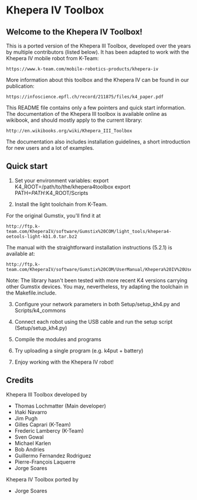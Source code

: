 # Khepera IV Toolbox

## Welcome to the Khepera IV Toolbox!

This is a ported version of the Khepera III Toolbox, developed over the years by multiple contributors (listed below). It has been adapted to work with the Khepera IV mobile robot from K-Team:

	https://www.k-team.com/mobile-robotics-products/khepera-iv

More information about this toolbox and the Khepera IV can be found in our publication:

	https://infoscience.epfl.ch/record/211875/files/k4_paper.pdf	

This README file contains only a few pointers and quick start information. The documentation of the Khepera III toolbox is available online as wikibook, and should mostly apply to the current library:

	http://en.wikibooks.org/wiki/Khepera_III_Toolbox
	
The documentation also includes installation guidelines, a short introduction for new users and a lot of examples.

##  Quick start

1. Set your environment variables:
	export K4_ROOT=/path/to/the/khepera4toolbox
	export PATH=$PATH:$K4_ROOT/Scripts

2. Install the light toolchain from K-Team. 

For the original Gumstix, you'll find it at

	http://ftp.k-team.com/KheperaIV/software/Gumstix%20COM/light_tools/khepera4-oetools-light-kb1.0.tar.bz2
	
The manual with the straightforward installation instructions (5.2.1) is available at:

	http://ftp.k-team.com/KheperaIV/software/Gumstix%20COM/UserManual/Khepera%20IV%20User%20Manual.pdf

Note: The library hasn't been tested with more recent K4 versions carrying other Gumstix devices. You may, nevertheless, try adapting the toolchain in the Makefile.include.

3. Configure your network parameters in both Setup/setup_kh4.py and Scripts/k4_commons

4. Connect each robot using the USB cable and run the setup script (Setup/setup_kh4.py)

5. Compile the modules and programs

6. Try uploading a single program (e.g. k4put +<robot id> battery)

7. Enjoy working with the Khepera IV robot!

## Credits

Khepera III Toolbox developed by 
- Thomas Lochmatter (Main developer)
- Iñaki Navarro
- Jim Pugh
- Gilles Caprari (K-Team)
- Frederic Lambercy (K-Team)
- Sven Gowal
- Michael Karlen
- Bob Andries
- Guillermo Fernandez Rodriguez
- Pierre-François Laquerre
- Jorge Soares

Khepera IV Toolbox ported by
- Jorge Soares
